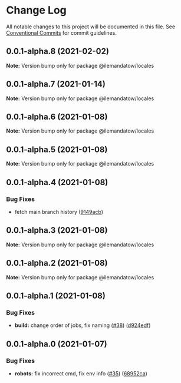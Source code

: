 # Change Log

All notable changes to this project will be documented in this file.
See [Conventional Commits](https://conventionalcommits.org) for commit guidelines.

## 0.0.1-alpha.8 (2021-02-02)

**Note:** Version bump only for package @ilemandatow/locales





## 0.0.1-alpha.7 (2021-01-14)

**Note:** Version bump only for package @ilemandatow/locales





## 0.0.1-alpha.6 (2021-01-08)

**Note:** Version bump only for package @ilemandatow/locales





## 0.0.1-alpha.5 (2021-01-08)

**Note:** Version bump only for package @ilemandatow/locales





## 0.0.1-alpha.4 (2021-01-08)


### Bug Fixes

* fetch main branch history ([9149acb](https://github.com/MMMalik/ilemandatow/commit/9149acb1d1c60fb8a3f68a8fbd9458db0348bc6a))





## 0.0.1-alpha.3 (2021-01-08)

**Note:** Version bump only for package @ilemandatow/locales





## 0.0.1-alpha.2 (2021-01-08)

**Note:** Version bump only for package @ilemandatow/locales





## 0.0.1-alpha.1 (2021-01-08)


### Bug Fixes

* **build:** change order of jobs, fix naming ([#38](https://github.com/MMMalik/ilemandatow/issues/38)) ([d924edf](https://github.com/MMMalik/ilemandatow/commit/d924edf28dca6f7a2932e369e8e8d2a56be40f11))





## 0.0.1-alpha.0 (2021-01-07)


### Bug Fixes

* **robots:** fix incorrect cmd, fix env info ([#35](https://github.com/MMMalik/ilemandatow/issues/35)) ([68952ca](https://github.com/MMMalik/ilemandatow/commit/68952ca5a1691736efb6e9a9ef1c597147470e03))
